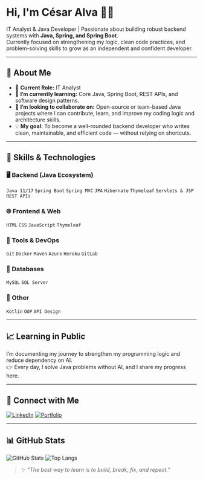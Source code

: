 # Hi, I'm César Alva 👨‍💻

IT Analyst & Java Developer | Passionate about building robust backend systems with **Java, Spring, and Spring Boot**.  
Currently focused on strengthening my logic, clean code practices, and problem-solving skills to grow as an independent and confident developer.

---

## 🚀 About Me
- 💼 **Current Role:** IT Analyst  
- 🌱 **I’m currently learning:** Core Java, Spring Boot, REST APIs, and software design patterns.  
- 🤝 **I’m looking to collaborate on:** Open-source or team-based Java projects where I can contribute, learn, and improve my coding logic and architecture skills.  
- 💡 **My goal:** To become a well-rounded backend developer who writes clean, maintainable, and efficient code — without relying on shortcuts.

---

## 💼 Skills & Technologies
### 🖥 Backend (Java Ecosystem)
`Java 11/17` `Spring Boot` `Spring MVC` `JPA` `Hibernate` `Thymeleaf` `Servlets & JSP` `REST APIs`

### 🌐 Frontend & Web
`HTML` `CSS` `JavaScript` `Thymeleaf`

### 🔧 Tools & DevOps
`Git` `Docker` `Maven` `Azure` `Heroku` `GitLab`

### 💾 Databases
`MySQL` `SQL Server`

### 📱 Other
`Kotlin` `OOP` `API Design`

---

## 📈 Learning in Public
I’m documenting my journey to strengthen my programming logic and reduce dependency on AI.  
👉 Every day, I solve Java problems without AI, and I share my progress here.

---

## 🔗 Connect with Me
[![LinkedIn](https://img.shields.io/badge/linkedin-%230077B5.svg?style=for-the-badge&logo=linkedin&logoColor=white)](https://www.linkedin.com/in/csaralvadev)
[![Portfolio](https://img.shields.io/badge/portfolio-000?style=for-the-badge&logo=ko-fi&logoColor=white)](https://cesaralva.dev) <!-- Cambia la URL cuando tengas tu portafolio -->

---

## 📊 GitHub Stats
![GitHub Stats](https://github-readme-stats.vercel.app/api?username=cesaralva&show_icons=true&theme=dracula&layout=compact)
![Top Langs](https://github-readme-stats.vercel.app/api/top-langs/?username=cesaralva&theme=dracula&layout=compact)

> ✨ *“The best way to learn is to build, break, fix, and repeat.”*
